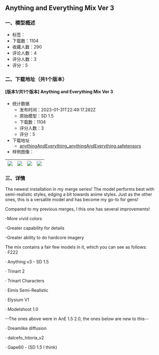 ## Anything and Everything Mix Ver 3
### 一、模型概述

- 标签：
- 下载数：1104
- 收藏人数：290
- 评论人数：4
- 评分人数：3
- 评分：5

### 二、下载地址（共1个版本）

#### [版本1/共1个版本] Anything and Everything Mix Ver 3

- 统计数据
  - 发布时间：2023-01-31T22:49:17.282Z
  - 原始模型：SD 1.5
  - 下载数：1104
  - 评分人数：3
  - 评分：5
- 下载地址
  - [anythingAndEverything_anythingAndEverything.safetensors](https://civitai.com/api/download/models/6911)
- 样例图像：

| <img src="https://image.civitai.com/xG1nkqKTMzGDvpLrqFT7WA/c272f580-492f-457b-649c-a05304ad4a00/width=450/63190.jpeg" /> | <img src="https://image.civitai.com/xG1nkqKTMzGDvpLrqFT7WA/0213d078-7e90-4611-82f4-4a7dba0cc700/width=450/63191.jpeg" /> | <img src="https://image.civitai.com/xG1nkqKTMzGDvpLrqFT7WA/f92fe362-9d09-4b1f-7a22-3d4206668400/width=450/63189.jpeg" /> | <img src="https://image.civitai.com/xG1nkqKTMzGDvpLrqFT7WA/2ffb1914-ba48-454a-ab4a-5a31751efe00/width=450/63187.jpeg" /> |
| ---- | ---- | ---- | ---- |


### 三、详情
<p>The newest installation in my merge series! The model performs best with semi-realistic styles, edging a bit towards anime styles. Just as the other ones, this is a versatile model and has become my go-to for gens!</p><p></p><p>Compared to my previous merges, I this one has several improvements!</p><p>-More vivid colors</p><p>-Greater capability for details</p><p>-Greater ability to do hardcore imagery</p><p></p><p>The mix contains a fair few models in it, which you can see as follows:<br />· F222</p><p>· Anything v3 - SD 1.5</p><p>· Trinart 2</p><p>· Trinart Characters</p><p>· Eimis Semi-Realistic</p><p>· Elysium V1</p><p>· Modelshoot 1.0</p><p>--The ones above were in AnE 1.5 2.0, the ones below are new to this--</p><p>· Dreamlike diffusion</p><p>· dalcefo_hitoria_v2</p><p>· Gape60 - (SD 1.5 I think)</p>